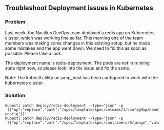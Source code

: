## Troubleshoot Deployment issues in Kubernetes

### Problem

Last week, the Nautilus DevOps team deployed a redis app on Kubernetes cluster, which was working fine so far. This
morning one of the team members was making some changes in this existing setup, but he made some mistakes and the app
went down. We need to fix this as soon as possible. Please take a look.

The deployment name is redis-deployment. The pods are not in running state right now, so please look into the issue and
fix the same.

Note: The kubectl utility on jump_host has been configured to work with the kubernetes cluster.

### Solution

```shell
kubectl patch deploy/redis-deployment --type='json' -p '[{"op":"replace","path":"/spec/template/spec/volumes/1/configMap/name","value":"redis-config"}]'
kubectl patch deploy/redis-deployment --type='json' -p '[{"op":"replace","path":"/spec/template/spec/containers/0/image","value":"redis:alpine"}]'
```
